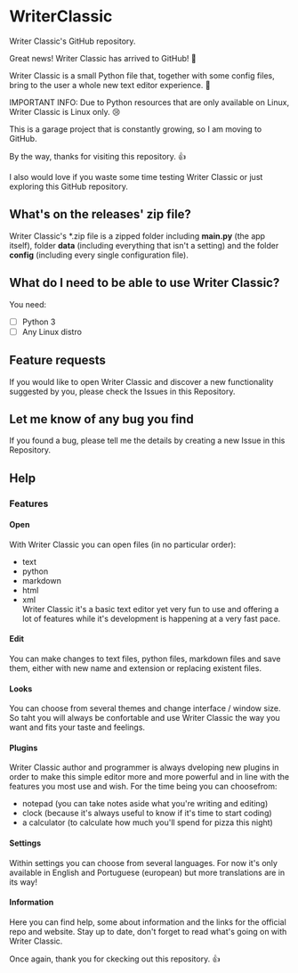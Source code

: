 # WriterClassic
Writer Classic's GitHub repository.

Great news! Writer Classic has arrived to GitHub! :tada:

Writer Classic is a small Python file that, together with some config files, bring to the user a whole new text editor experience. :thinking:

IMPORTANT INFO: Due to Python resources that are only available on Linux, Writer Classic is Linux only. :cry:

This is a garage project that is constantly growing, so I am moving to GitHub.

By the way, thanks for visiting this repository. :+1:

I also would love if you waste some time testing Writer Classic or just exploring this GitHub repository.

## What's on the releases' zip file?
Writer Classic's *.zip file is a zipped folder including **main.py** (the app itself), folder **data** (including everything that isn't a setting) and the folder __config__ (including every single configuration file).

## What do I need to be able to use Writer Classic?
You need:
* [ ] Python 3 
* [ ] Any Linux distro
  
## Feature requests
If you would like to open Writer Classic and discover a new functionality suggested by you, please check the Issues in this Repository.

## Let me know of any bug you find
If you found a bug, please tell me the details by creating a new Issue in this Repository.

## Help
### Features
#### Open
With Writer Classic you can open files (in no particular order):  
* text
* python
* markdown
* html
* xml  
Writer Classic it's a basic text editor yet very fun to use and offering a lot of features while it's development is happening at a very fast pace.
#### Edit
You can make changes to text files, python files, markdown files and save them, either with new name and extension or replacing existent files.
#### Looks
You can choose from several themes and change interface / window size. So taht you will always be confortable and use Writer Classic the way you want and fits your taste and feelings.
#### Plugins
Writer Classic author and programmer is always dveloping new plugins in order to make this simple editor more and more powerful and in line with the features you most use and wish. For the time being you can choosefrom:
* notepad (you can take notes aside what you're writing and editing)
* clock (because it's always useful to know if it's time to start coding)
* a calculator (to calculate how much you'll spend for pizza this night)
#### Settings
Within settings you can choose from several languages. For now it's only available in English and Portuguese (european) but more translations are in its way!
#### Information
Here you can find help, some about information and the links for the official repo and website. Stay up to date, don't forget to read what's going on with Writer Classic.

Once again, thank you for ckecking out this repository. :+1:

